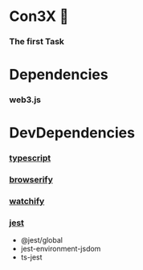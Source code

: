 # Con3X 🚀

### The first Task

# Dependencies

### web3.js

# DevDependencies

### [typescript](https://www.typescriptlang.org/)
### [browserify](https://browserify.org/) 
### [watchify](https://www.npmjs.com/package/watchify) 
### [jest](https://jestjs.io/)
- @jest/global
- jest-environment-jsdom 
- ts-jest 